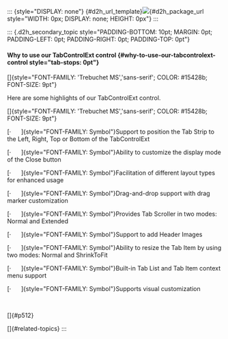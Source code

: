 ::: {style="DISPLAY: none"}
[](ms-xhelp:///?Id=d2h_url_template){#d2h_url_template}![](!package_url!){#d2h_package_url style="WIDTH: 0px; DISPLAY: none; HEIGHT: 0px"}
:::

::: {.d2h_secondary_topic style="PADDING-BOTTOM: 10pt; MARGIN: 0pt; PADDING-LEFT: 0pt; PADDING-RIGHT: 0pt; PADDING-TOP: 0pt"}
#### Why to use our TabControlExt control {#why-to-use-our-tabcontrolext-control style="tab-stops: 0pt"}

[]{style="FONT-FAMILY: 'Trebuchet MS','sans-serif'; COLOR: #15428b; FONT-SIZE: 9pt"} 

Here are some highlights of our TabControlExt control.

[]{style="FONT-FAMILY: 'Trebuchet MS','sans-serif'; COLOR: #15428b; FONT-SIZE: 9pt"} 

[·      ]{style="FONT-FAMILY: Symbol"}Support to position the Tab Strip to the Left, Right, Top or Bottom of the TabControlExt

[·      ]{style="FONT-FAMILY: Symbol"}Ability to customize the display mode of the Close button

[·      ]{style="FONT-FAMILY: Symbol"}Facilitation of different layout types for enhanced usage

[·      ]{style="FONT-FAMILY: Symbol"}Drag-and-drop support with drag marker customization

[·      ]{style="FONT-FAMILY: Symbol"}Provides Tab Scroller in two modes: Normal and Extended

[·      ]{style="FONT-FAMILY: Symbol"}Support to add Header Images

[·      ]{style="FONT-FAMILY: Symbol"}Ability to resize the Tab Item by using two modes: Normal and ShrinkToFit

[·      ]{style="FONT-FAMILY: Symbol"}Built-in Tab List and Tab Item context menu support

[·      ]{style="FONT-FAMILY: Symbol"}Supports visual customization

 

[]{#p512} 

[]{#related-topics}
:::

